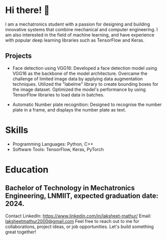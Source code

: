 # Hi there! 👋
I am a mechatronics student with a passion for designing and building innovative systems that combine mechanical and computer engineering. I am also interested in the field of machine learning, and have experience with popular deep learning libraries such as TensorFlow and Keras.

## Projects
* Face detection using VGG16: Developed a face detection model using VGG16 as the backbone of the model architecture. Overcame the challenge of limited image data by applying data augmentation techniques. Utilized the "labelme" library to create bounding boxes for the image dataset. Optimized the model's performance by using TensorFlow libraries to load data in batches.

* Automatic Number plate recognition: Designed to recognise the number plate in a frame, and displays the number plate as text.

# Skills
- Programming Languages: Python, C++
- Software Tools: TensorFlow, Keras, PyTorch

# Education
## Bachelor of Technology in Mechatronics Engineering, LNMIIT, expected graduation date: 2024.
Contact
LinkedIn: https://www.linkedin.com/in/laksheet-mathur/
Email: laksheetmathur2000@gmail.com
Feel free to reach out to me for collaborations, project ideas, or job opportunities. Let's build something great together!
